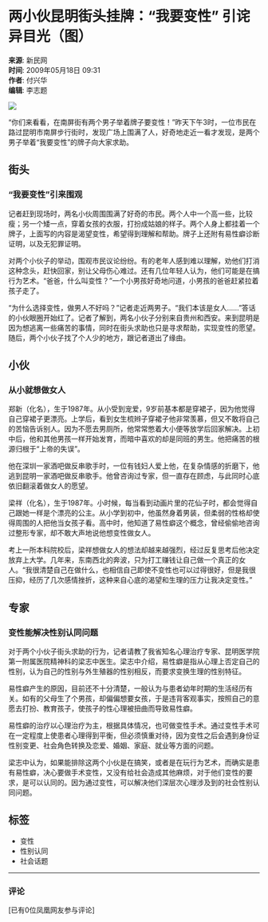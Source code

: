 # 两小伙昆明街头挂牌：“我要变性” 引诧异目光（图）

**来源**: 新民网  
**时间**: 2009年05月18日 09:31  
**作者**: 付兴华  
**编辑**: 李志题  

![](http://img.ifeng.com/hres/200905/18/09/b856cf38959b844c50053a85437f1e9b.jpg)

“你们来看看，在南屏街有两个男子举着牌子要变性！”昨天下午3时，一位市民在路过昆明市南屏步行街时，发现广场上围满了人，好奇地走近一看才发现，是两个男子举着“我要变性”的牌子向大家求助。

## 街头

### “我要变性”引来围观

记者赶到现场时，两名小伙周围围满了好奇的市民。两个人中一个高一些，比较瘦；另一个矮一点，穿着女孩的衣服，打扮成姑娘的样子。两个人身上都挂着一个牌子，上面写的内容是渴望变性，希望得到理解和帮助。牌子上还附有易性癖诊断证明，以及无犯罪证明。

对两个小伙子的举动，围观市民议论纷纷。有的老年人感到难以理解，劝他们打消这种念头，赶快回家，别让父母伤心难过。还有几位年轻人认为，他们可能是在搞行为艺术。“爸爸，什么叫变性？”一个小男孩好奇地问道，小男孩的爸爸赶紧拉着孩子走了。

“为什么选择变性，做男人不好吗？”记者走近两男子。“我们本该是女人……”答话的小伙眼圈开始红了。记者了解到，两名小伙子分别来自贵州和西安。来到昆明是因为想逃离一些痛苦的事情，同时在街头求助也只是寻求帮助，实现变性的愿望。随后，两个小伙子找了个人少的地方，跟记者道出了缘由。

## 小伙

### 从小就想做女人

郑新（化名），生于1987年。从小受到宠爱，9岁前基本都是穿裙子，因为他觉得自己穿裙子更漂亮。上学后，看到女生梳辫子穿裙子他非常羡慕，但又不敢将自己的苦恼告诉别人。因为不愿去男厕所，他常常憋着大小便等放学后回家解决。上初中后，他和其他男孩一样开始发育，而暗中喜欢的却是同班的男生。他把痛苦的根源归根于“上帝的失误”。

他在深圳一家酒吧做反串歌手时，一位有钱妇人爱上他，在复杂情感的折磨下，他逃到昆明一家酒吧做反串歌手。他曾咨询过专家，但一直存在顾虑，与此同时心底依旧翻滚着做女人的愿望。

梁祥（化名），生于1987年。小时候，每当看到动画片里的花仙子时，都会觉得自己跟她一样是个漂亮的公主。从小学到初中，他虽然身着男装，但柔弱的性格却使得周围的人把他当女孩子看。高中时，他知道了易性癖这个概念，曾经偷偷地咨询过整形专家，却不敢大声地说他想变性做女人。

考上一所本科院校后，梁祥想做女人的想法却越来越强烈，经过反复思考后他决定放弃上大学。几年来，东南西北的奔波，只为打工赚钱让自己做一个真正的女人。“我很清楚自己在做什么，也相信自己即使不变性也可以过得很好，但是我很压抑，经历了几次感情挫折，这种来自心底的渴望和生理的压力让我决定变性。”

## 专家

### 变性能解决性别认同问题

对于两个小伙子街头求助的行为，记者请教了我省知名心理治疗专家、昆明医学院第一附属医院精神科的梁志中医生。梁志中介绍，易性癖是指从心理上否定自己的性别，认为自己的性别与外生殖器的性别相反，而要求变换生理的性别特征。

易性癖产生的原因，目前还不十分清楚，一般认为与患者幼年时期的生活经历有关。如有的父母生了个男孩，却偏偏想要女孩，于是违背客观事实，按照自己的意愿去打扮、教育孩子，使孩子的性心理被扭曲而导致易性癖。

易性癖的治疗以心理治疗为主，根据具体情况，也可做变性手术。通过变性手术可在一定程度上使患者心理得到平衡，但必须慎重对待，因为变性之后会遇到身份证性别变更、社会角色转换及恋爱、婚姻、家庭、就业等方面的问题。

梁志中认为，如果能排除这两个小伙是在搞笑，或者是在玩行为艺术，而确实是患有易性癖，决心要做手术变性，又没有给社会造成其他麻烦，对于他们变性的要求，是可以认同的。因为通过变性，可以解决他们深层次心理涉及到的社会性别认同问题。

## 标签
- 变性
- 性别认同
- 社会话题

---

### 评论
[已有0位凤凰网友参与评论]